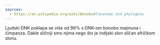```yaml
---
sources:
  - https://en.wikipedia.org/wiki/Bonobo#Taxonomy_and_phylogeny
---
```


Ljudski DNK poklapa se više od 98% s DNK-om bonobo majmuna i čimpanza. Dakle sličniji smo njima nego što je indijski slon sličan afričkom slonu.
